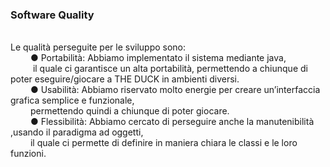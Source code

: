 <h3>Software Quality</h3><br>
Le qualità perseguite per le sviluppo sono:<br>
 &emsp; &emsp;●	Portabilità: Abbiamo implementato il sistema mediante java,<br>
&emsp; &emsp; il quale ci garantisce un alta portabilità, permettendo a chiunque di poter eseguire/giocare a THE DUCK in ambienti diversi.<br>
 &emsp; &emsp;●	Usabilità: Abbiamo riservato molto energie per creare un’interfaccia grafica semplice e funzionale, <br>
 &emsp; &emsp;permettendo quindi a chiunque di poter giocare.<br>
 &emsp; &emsp;●	Flessibilità: Abbiamo cercato di perseguire anche la manutenibilità ,usando il paradigma ad oggetti,<br>
 &emsp; &emsp;il quale ci permette di definire in maniera chiara le classi e le loro funzioni.<br>
